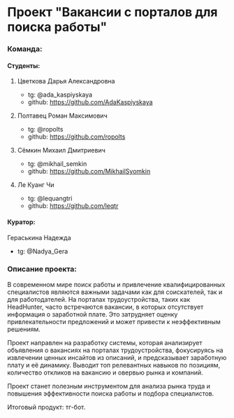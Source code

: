 # Проект "Вакансии с порталов для поиска работы"

### Команда:

#### Студенты:

1. Цветкова Дарья Александровна
    - tg: @ada_kaspiyskaya
    - github: https://github.com/AdaKaspiyskaya

2. Полтавец Роман Максимович
    - tg: @ropolts
    - github: https://github.com/ropolts

3. Сёмкин Михаил Дмитриевич
    - tg: @mikhail_semkin
    - github: https://github.com/MikhailSyomkin

4. Ле Куанг Чи
    - tg: @lequangtri
    - github: https://github.com/leqtr

#### Куратор:

Гераськина Надежда

- tg: @Nadya_Gera
    
### Описание проекта:

В современном мире поиск работы и привлечение квалифицированных специалистов являются важными задачами как для соискателей, так и для работодателей. На порталах трудоустройства, таких как HeadHunter, часто встречаются вакансии, в которых отсутствует информация о заработной плате. Это затрудняет оценку привлекательности предложений и может привести к неэффективным решениям. 

Проект направлен на разработку системы, которая анализирует объявления о вакансиях на порталах трудоустройства, фокусируясь на извлечении ценных инсайтов из описаний, и предсказывает заработную плату и её динамику. Выводит топ релевантных навыков по позициям, количество откликов на вакансию и овервью рынка и компаний. 

Проект станет полезным инструментом для анализа рынка труда и повышения эффективности поиска работы и подбора специалистов.

Итоговый продукт: тг-бот. 


